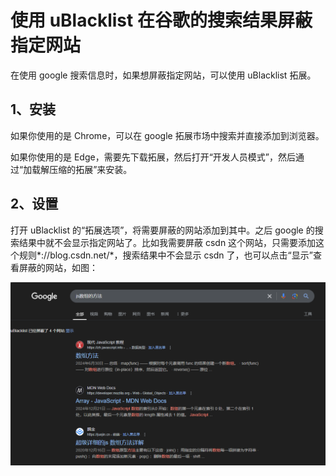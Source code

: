 # 使用 uBlacklist 在谷歌的搜索结果屏蔽指定网站

在使用 google 搜索信息时，如果想屏蔽指定网站，可以使用 uBlacklist 拓展。

## 1、安装

如果你使用的是 Chrome，可以在 google 拓展市场中搜索并直接添加到浏览器。

如果你使用的是 Edge，需要先下载拓展，然后打开“开发人员模式”，然后通过“加载解压缩的拓展”来安装。

## 2、设置

打开 uBlacklist 的“拓展选项”，将需要屏蔽的网站添加到其中。之后 google 的搜索结果中就不会显示指定网站了。比如我需要屏蔽 csdn 这个网站，只需要添加这个规则*://blog.csdn.net/*，搜索结果中不会显示 csdn 了，也可以点击“显示”查看屏蔽的网站，如图：

![这是图片](./01.png "Magic Gardens")
